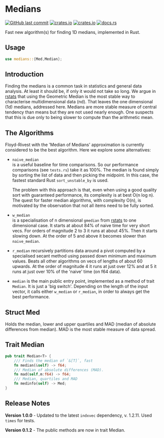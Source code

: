 # Medians

[<img alt="GitHub last commit" src="https://img.shields.io/github/last-commit/liborty/medians/HEAD?logo=github">](https://github.com/liborty/medians)
[<img alt="crates.io" src="https://img.shields.io/crates/v/medians?logo=rust">](https://crates.io/crates/medians)
[<img alt="crates.io" src="https://img.shields.io/crates/d/medians?logo=rust">](https://crates.io/crates/medians)
[<img alt="docs.rs" src="https://img.shields.io/docsrs/medians?logo=rust">](https://docs.rs/medians)

Fast new algorithm(s) for finding 1D medians, implemented in Rust. 

## Usage

```rust
use medians::{Med,Median};
```

## Introduction

Finding the medians is a common task in statistics and general data analysis. At least it should be, if only it would not take so long. We argue in [rstats](https://github.com/liborty/rstats) that using the Geometric Median is the most stable way to characterise multidimensional data (nd). That leaves the one dimensional (1d) medians, addressed here. Medians are more stable measure of central tendency than means but they are not used nearly enough. One suspects that this is due only to being slower to compute than the arithmetic mean.

## The Algorithms

Floyd-Rivest with the 'Median of Medians' approximation is currently considered to be the best algorithm. Here we explore some alternatives:

* `naive_median`  
  is a useful baseline for time comparisons. So our performance comparisons (see `tests.rs`) take it as 100%. The median is found simply by sorting the list of data and then picking the midpoint. In this case, the fastest standard Rust `sort_unstable_by` is used.

  The problem with this approach is that, even when using a good quality sort with guaranteed performance, its complexity is at best O(n log n). The quest for faster median algorithms, with complexity O(n), is motivated by the observation that not all items need to be fully sorted.

* `w_median`  
is a specialisation of n dimensional `gmedian` from [rstats](https://github.com/liborty/rstats) to one dimensional case. It starts at about 84% of naive time for very short vecs. For orders of magnitude 2 to 3 it runs at about 45%. Then it starts slowing down. At the order of 5 and above it becomes slower than `naive_median`.

* `r_median`
recursively partitions data around a pivot computed by a specialised secant method using passed down minimum and maximum values. Beats all other algorithms on vecs of lengths of about 60 upwards. At the order of magnitude 4 it runs at just over 12% and at 5 it runs at just over 10% of the 'naive' time (on f64 data).

* `median`
is the main public entry point, implemented as a method of trait `Median`. It is just a 'big switch'. Depending on the length of the input vector, it calls either `w_median` or `r_median`, in order to always get the best performance.

## Struct Med

Holds the median, lower and upper quartiles and MAD (median of absolute differences from median). MAD is the most stable measure of data spread.

## Trait Median

```rust
pub trait Median<T> {
    /// Finds the median of `&[T]`, fast
    fn median(&self) -> f64;
    /// Median of absolute differences (MAD).
    fn mad(self,m:f64) -> f64;
    /// Median, quartiles and MAD
    fn medinfo(self) -> Med;
}
```


## Release Notes

**Version 1.0.0** -  Updated to the latest `indxvec` dependency, v. 1.2.11. Used `times` for tests.

**Version 0.1.2** - The public methods are now in trait Median.